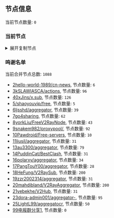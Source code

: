 
## 节点信息
当前节点数量: `0`
### 当前节点
<details>
  <summary>展开复制节点</summary>

    

</details>

### 鸣谢名单
当前合并节点总数: `1088`
- [2hello-world-1989/cn-news](https://github.com/hello-world-1989/cn-news), 节点数量: `6`
- [3kSLAWIASCA/actions](https://github.com/kSLAWIASCA/actions), 节点数量: `96`
- [40xJins/x.sub](https://github.com/0xJins/x.sub), 节点数量: `126`
- [5/shaoyouvip/free](https://github.com/shaoyouvip/free), 节点数量: `5`
- [6ljsshd/aggregator](https://github.com/ljsshd/aggregator), 节点数量: `39`
- [7go4sharing](https://github.com/go4sharing), 节点数量: `62`
- [8yorkLiu/FreeV2RayNode](https://github.com/yorkLiu/FreeV2RayNode), 节点数量: `43`
- [9snakem982/proxypool/](https://github.com/snakem982/proxypool/), 节点数量: `92`
- [10Pawdroid/Free-servers](https://github.com/Pawdroid/Free-servers), 节点数量: `10`
- [11liusil/aggregator](https://github.com/liusil/aggregator), 节点数量: `31`
- [13au3300/aggregator](https://github.com/au3300/aggregator), 节点数量: `79`
- [14PuddinCat/BestClash](https://github.com/PuddinCat/BestClash), 节点数量: `31`
- [16polarxy/aggregator](https://github.com/polarxy/aggregator), 节点数量: `34`
- [17PangTouY00/aggregator](https://github.com/xnic888/aggregator), 节点数量: `28`
- [18HeFung/V2RaySub](https://github.com/HeFung/V2RaySub), 节点数量: `200`
- [19zzr2002314/aggregator](https://github.com/zzr2002314/aggregator), 节点数量: `31`
- [20mahdibland/V2RayAggregator](https://github.com/mahdibland/V2RayAggregator), 节点数量: `200`
- [21yebekhe/V2Hub](https://github.com/yebekhe/V2Hub), 节点数量: `31`
- [23dora-admin001/aggregator-](https://github.com/dora-admin001/aggregator-), 节点数量: `95`
- [25LightL99/aggregatocr](https://github.com/mehran1404/Sub_Link/), 节点数量: `50`
- [99电报群分享1](https://github.com/cdddbc/getAirport), 节点数量: `0`


